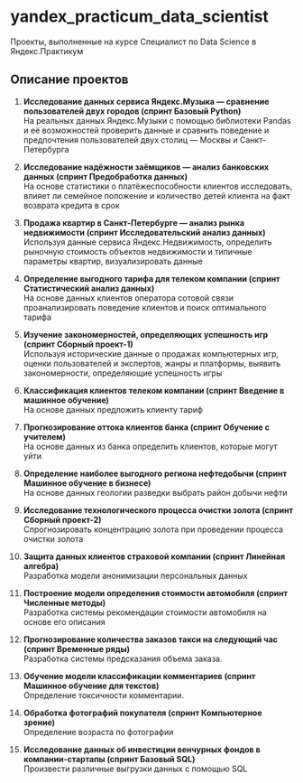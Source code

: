 # yandex_practicum_data_scientist
Проекты, выполненные на курсе Специалист по Data Science в Яндекс.Практикум

## Описание проектов
1. **Исследование данных сервиса Яндекс.Музыка — сравнение пользователей двух городов (спринт Базовый Python)**  
На реальных данных Яндекс.Музыки c помощью библиотеки Pandas и её возможностей проверить данные и сравнить поведение и предпочтения пользователей двух столиц — Москвы и Санкт-Петербурга

2. **Исследование надёжности заёмщиков — анализ банковских данных (спринт Предобработка данных)**  
На основе статистики о платёжеспособности клиентов исследовать, влияет ли семейное положение и количество детей клиента на факт возврата кредита в срок

3. **Продажа квартир в Санкт-Петербурге — анализ рынка недвижимости (спринт Исследовательский анализ данных)**  
Используя данные сервиса Яндекс.Недвижимость, определить рыночную стоимость объектов недвижимости и типичные параметры квартир, визуализировать данные

4. **Определение выгодного тарифа для телеком компании (спринт Статистический анализ данных)**  
На основе данных клиентов оператора сотовой связи проанализировать поведение клиентов и поиск оптимального тарифа

5. **Изучение закономерностей, определяющих успешность игр (спринт Сборный проект-1)**  
Используя исторические данные о продажах компьютерных игр, оценки пользователей и экспертов, жанры и платформы, выявить закономерности, определяющие успешность игры

6. **Классификация клиентов телеком компании (спринт Введение в машинное обучение)**  
На основе данных предложить клиенту тариф

7. **Прогнозирование оттока клиентов банка (спринт Обучение с учителем)**  
На основе данных из банка определить клиентов, которые могут уйти

8. **Определение наиболее выгодного региона нефтедобычи (спринт Машинное обучение в бизнесе)**  
На основе данных геологии разведки выбрать район добычи нефти

9. **Исследование технологического процесса очистки золота (спринт Сборный проект-2)**  
Спрогнозировать концентрацию золота при проведении процесса очистки золота

10. **Защита данных клиентов страховой компании (спринт Линейная алгебра)**  
Разработка модели анонимизации персональных данных

11. **Построение модели определения стоимости автомобиля (спринт Численные методы)**  
Разработка системы рекомендации стоимости автомобиля на основе его описания

12. **Прогнозирование количества заказов такси на следующий час (спринт Временные ряды)**  
Разработка системы предсказания объема заказа.

13. **Обучение модели классификации комментариев (спринт Машинное обучение для текстов)**  
Определение токсичности комментарии.

14. **Обработка фотографий покупателя (спринт Компьютерное зрение)**  
Определение возраста по фотографии

15. **Исследование данных об инвестиции венчурных фондов в компании-стартапы (спринт Базовый SQL)**  
Произвести различные выгрузки данных с помощью SQL
